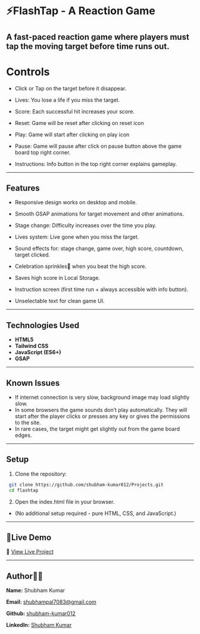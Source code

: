 # ⚡FlashTap - A Reaction Game

A fast-paced reaction game where players must tap the moving target before time runs out.
---

# Controls
- Click or Tap on the target before it disappear.

- Lives: You lose a life if you miss the target.

- Score: Each successful hit increases your score.

- Reset: Game will be reset after clicking on reset icon

- Play: Game will start after clicking on play icon

- Pause: Game will pause after click on pause button above the game board top right corner.

- Instructions: Info button in the top right corner explains gameplay.

---
## Features

- Responsive design works on desktop and mobile.

- Smooth GSAP animations for target movement and other animations.

- Stage change: Difficulty increases over the time you play.

- Lives system: Live gone when you miss the target.

- Sound effects for: stage change, game over, high score, countdown, target clicked.

- Celebration sprinkles🎉 when you beat the high score.

- Saves high score in Local Storage.

- Instruction screen (first time run + always accessible with info button).

- Unselectable text for clean game UI.
---

## Technologies Used

- **HTML5**
- **Tailwind CSS**
- **JavaScript (ES6+)**
- **GSAP** 

---

## Known Issues
- If internet connection is very slow, background image may load slightly slow.
- In some browsers the game sounds don’t play automatically. They will start after the player clicks or presses any key or gives the permissions to the site.
- In rare cases, the target might get slightly out from the game board edges.


---
## Setup

1. Clone the repository:
  ```bash
   git clone https://github.com/shubham-kumar012/Projects.git
   cd flashtap 
  ```

2. Open the index.html file in your browser.
- (No additional setup required - pure HTML, CSS, and JavaScript.)
--- 

## 🔴Live Demo
🔗 [View Live Project](flashtap-git-main-shubhams-projects-84579036.vercel.app)

---

## Author🙋‍♂️
**Name:**  Shubham Kumar

**Email:** shubhampal7083@gmail.com

**Github:** [shubham-kumar012](https://github.com/shubham-kumar012)

**LinkedIn:** [Shubham Kumar](https://linkedin.com/in/shubham-kumar-111041267)


